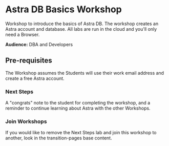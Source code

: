 # Astra DB Basics Workshop 
Workshop to introduce the basics of Astra DB. The workshop creates an Astra account and database. All labs are run in the cloud and you'll only need a Browser.

**Audience:** DBA and Developers

## Pre-requisites
The Workshop assumes the Students will use their work email address and create a free Astra account.
 
### Next Steps
A "congrats" note to the student for completing the workshop, and a reminder to continue learning about Astra with the other Workshops. 

### Join Workshops
If you would like to remove the Next Steps lab and join this workshop to another, look in the transition-pages base content.

